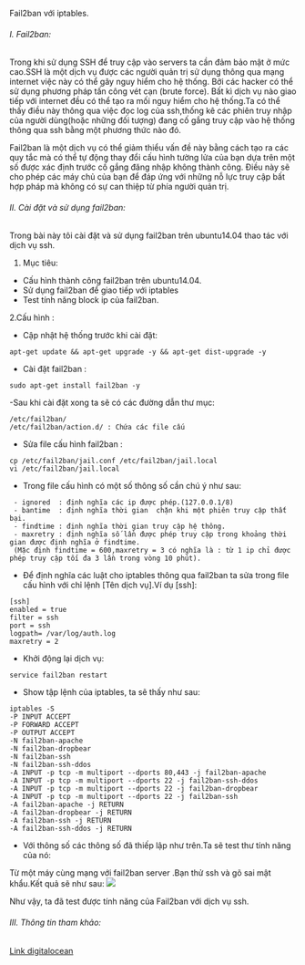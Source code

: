 Fail2ban với iptables.

###### I. Fail2ban:
Trong khi sử dụng SSH để truy cập vào servers ta cần đảm bảo mật ở mức cao.SSH là một dịch vụ được các  người quản trị sử dụng thông qua mạng internet  việc này có thể gây nguy hiểm cho hệ thống. Bởi các hacker có thể sử dụng phương pháp tấn công vét cạn (brute force).
Bất kì dịch vụ nào  giao tiếp với internet đều có thể tạo ra mối nguy hiểm cho hệ thống.Ta có thể thấy điều này thông qua việc đọc log của ssh,thống kê các phiên truy  nhập của người dùng(hoặc những đối tượng) đang cố gắng truy cập vào hệ thống thông qua ssh bằng một phương thức nào đó.

Fail2ban là một dịch vụ có thể giảm thiểu vấn đề này bằng cách tạo ra các quy tắc mà có thể tự động thay đổi cấu hình tường lửa của bạn dựa trên một số được xác định trước cố gắng đăng nhập không thành công. Điều này sẽ cho phép các máy chủ của bạn để đáp ứng với những nỗ lực truy cập bất hợp pháp mà không có sự can thiệp từ  phía người quản trị.

###### II. Cài đặt và sử dụng fail2ban:

Trong bài này tôi cài đặt và sử dụng fail2ban trên ubuntu14.04 thao tác với dịch vụ ssh.

1. Mục tiêu:
 - Cấu hình thành công fail2ban trên ubuntu14.04.
 - Sử dụng fail2ban để giao tiếp với iptables
 - Test tính năng block ip của fail2ban.

2.Cấu hình :

- Cập nhật hệ thống trước khi cài đặt:
```
apt-get update && apt-get upgrade -y && apt-get dist-upgrade -y
```
- Cài đặt fail2ban :
```
sudo apt-get install fail2ban -y
```
-Sau khi cài đặt xong ta sẽ có các đường dẫn thư mục:
```
/etc/fail2ban/
/etc/fail2ban/action.d/ : Chứa các file cấu 
```
- Sửa file cấu hình fail2ban :
```
cp /etc/fail2ban/jail.conf /etc/fail2ban/jail.local
vi /etc/fail2ban/jail.local
```
- Trong file cấu hình có một số thông số cần chú ý như sau:
```
 - ignored 	: định nghĩa các ip được phép.(127.0.0.1/8)
 - bantime 	: định nghĩa thời gian  chặn khi một phiên truy cập thất bại.
 - findtime : định nghĩa thời gian truy cập hệ thông.
 - maxretry : định nghĩa số lần được phép truy cập trong khoảng thời gian được định nghĩa ở findtime.
 (Mặc định findtime = 600,maxretry = 3 có nghĩa là : từ 1 ip chỉ được phép truy cập tối đa 3 lần trong vòng 10 phút).
```
- Để định nghĩa các luật cho iptables thông qua fail2ban ta sửa trong file cấu hình với chỉ lệnh [Tên dịch vụ].Ví dụ [ssh]:
```
[ssh]
enabled = true
filter = ssh
port = ssh
logpath= /var/log/auth.log
maxretry = 2
```
- Khởi động lại dịch vụ:
```
service fail2ban restart
```
- Show tập lệnh của iptables, ta sẽ thấy như sau:
```
iptables -S 
-P INPUT ACCEPT
-P FORWARD ACCEPT
-P OUTPUT ACCEPT
-N fail2ban-apache
-N fail2ban-dropbear
-N fail2ban-ssh
-N fail2ban-ssh-ddos
-A INPUT -p tcp -m multiport --dports 80,443 -j fail2ban-apache
-A INPUT -p tcp -m multiport --dports 22 -j fail2ban-ssh-ddos
-A INPUT -p tcp -m multiport --dports 22 -j fail2ban-dropbear
-A INPUT -p tcp -m multiport --dports 22 -j fail2ban-ssh
-A fail2ban-apache -j RETURN
-A fail2ban-dropbear -j RETURN
-A fail2ban-ssh -j RETURN
-A fail2ban-ssh-ddos -j RETURN
```
- Với thông số các thông số đã thiếp lập như trên.Ta sẽ test thư tính năng của nó:

Từ một máy cùng mạng với fail2ban server .Bạn thử  ssh và gõ sai mật khẩu.Kết quả sẽ như sau:
<img src="http://i.imgur.com/pDnnzMR.png">

Như vậy, ta đã test được tính năng của Fail2ban với dịch vụ ssh.


###### III. Thông tin tham khảo:
<a href="https://www.digitalocean.com/community/tutorials/how-to-install-and-use-fail2ban-on-ubuntu-14-04">Link digitalocean</a>